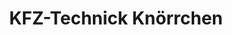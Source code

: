 ---
title: "KFZ-Technick Knörrchen"
url: /sankt-augustin/kfz-technick-knoerrchen/
shop: Autowerkstatt
---